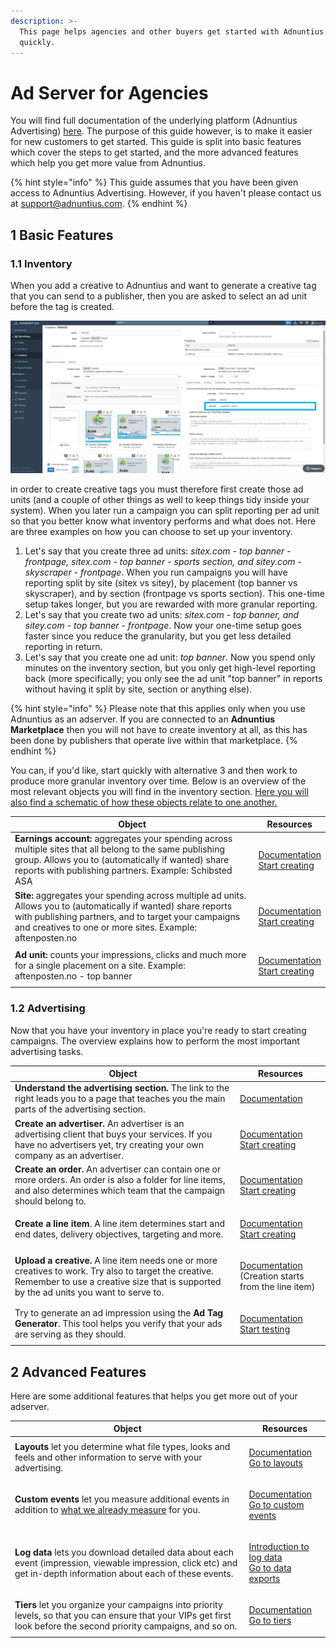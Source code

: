 ```yaml
---
description: >-
  This page helps agencies and other buyers get started with Adnuntius Ad Server
  quickly.
---
```


# Ad Server for Agencies

You will find full documentation of the underlying platform (Adnuntius Advertising) [here](../adnuntius-advertising/admin-ui/). The purpose of this guide however, is to make it easier for new customers to get started. This guide is split into basic features which cover the steps to get started, and the more advanced features which help you get more value from Adnuntius.

{% hint style="info" %}
This guide assumes that you have been given access to Adnuntius Advertising. However, if you haven't please contact us at [support@adnuntius.com](mailto:support@adnuntius.com).
{% endhint %}

## 1 Basic Features

### 1.1 Inventory

When you add a creative to Adnuntius and want to generate a creative tag that you can send to a publisher, then you are asked to select an ad unit before the tag is created.

![When creating creative tags you are asked to select an ad unit first.](<../.gitbook/assets/202206 Creative Tag Agencies.png>)

in order to create creative tags you must therefore first create those ad units (and a couple of other things as well to keep things tidy inside your system). When you later run a campaign you can split reporting per ad unit so that you better know what inventory performs and what does not. Here are three examples on how you can choose to set up your inventory.&#x20;

1. Let's say that you create three ad units: _sitex.com - top banner - frontpage, sitex.com - top banner - sports section, and sitey.com - skyscraper - frontpage_. When you run campaigns you will have reporting split by site (sitex vs sitey), by placement (top banner vs skyscraper), and by section (frontpage vs sports section). This one-time setup takes longer, but you are rewarded with more granular reporting.
2. Let's say that you create two ad units: _sitex.com - top banner, and sitey.com - top banner - frontpage_. Now your one-time setup goes faster since you reduce the granularity, but you get less detailed reporting in return.&#x20;
3. Let's say that you create one ad unit: _top banner_. Now you spend only minutes on the inventory section, but you only get high-level reporting back (more specifically; you only see the ad unit "top banner" in reports without having it split by site, section or anything else).

{% hint style="info" %}
Please note that this applies only when you use Adnuntius as an adserver. If you are connected to an **Adnuntius** **Marketplace** then you will not have to create inventory at all, as this has been done by publishers that operate live within that marketplace.
{% endhint %}

You can, if you'd like, start quickly with alternative 3 and then work to produce more granular inventory over time. Below is an overview of the most relevant objects you will find in the inventory section. [Here you will also find a schematic of how these objects relate to one another. ](../adnuntius-advertising/admin-ui/inventory/)

| Object                                                                                                                                                                                                                                | Resources                                                                                                                                                                         |
| ------------------------------------------------------------------------------------------------------------------------------------------------------------------------------------------------------------------------------------- | --------------------------------------------------------------------------------------------------------------------------------------------------------------------------------- |
| **Earnings account:** aggregates your spending across multiple sites that all belong to the same publishing group. Allows you to (automatically if wanted) share reports with publishing partners. Example: Schibsted ASA             | <p><a href="../adnuntius-advertising/admin-ui/inventory/earnings-accounts.md">Documentation</a><br><a href="https://admin.adnuntius.com/earnings-accounts">Start creating</a></p> |
| **Site:** aggregates your spending across multiple ad units. Allows you to (automatically if wanted) share reports with publishing partners, and to target your campaigns and creatives to one or more sites. Example: aftenposten.no | <p><a href="../adnuntius-advertising/admin-ui/inventory/sites.md">Documentation</a><br><a href="https://admin.adnuntius.com/sites">Start creating</a></p>                         |
| **Ad unit:** counts your impressions, clicks and much more for a single placement on a site. Example: aftenposten.no - top banner                                                                                                     | <p><a href="../adnuntius-advertising/admin-ui/inventory/adunits-1.md">Documentation</a><br><a href="https://admin.adnuntius.com/ad-units">Start creating</a></p>                  |

### 1.2 Advertising

Now that you have your inventory in place you're ready to start creating campaigns. The overview explains how to perform the most important advertising tasks.

| Object                                                                                                                                                                                           | Resources                                                                                                                                                               |
| ------------------------------------------------------------------------------------------------------------------------------------------------------------------------------------------------ | ----------------------------------------------------------------------------------------------------------------------------------------------------------------------- |
| **Understand the advertising section.** The link to the right leads you to a page that teaches you the main parts of the advertising section.                                                    | [Documentation](../adnuntius-advertising/admin-ui/advertising/)                                                                                                         |
| **Create an advertiser.** An advertiser is an advertising client that buys your services. If you have no advertisers yet, try creating your own company as an advertiser.                        | <p><a href="../adnuntius-advertising/admin-ui/advertising/advertisers.md">Documentation</a><br><a href="https://admin.adnuntius.com/advertisers">Start creating</a></p> |
| **Create an order.** An advertiser can contain one or more orders. An order is also a folder for line items, and also determines which team that the campaign should belong to.                  | <p><a href="../adnuntius-advertising/admin-ui/advertising/orders.md">Documentation</a><br><a href="https://admin.adnuntius.com/orders">Start creating</a></p>           |
| **Create a line item**. A line item determines start and end dates, delivery objectives, targeting and more.                                                                                     | <p><a href="../adnuntius-advertising/admin-ui/advertising/line-items.md">Documentation</a><br><a href="https://admin.adnuntius.com/line-items">Start creating</a></p>   |
| **Upload a creative.** A line item needs one or more creatives to work. Try also to target the creative. Remember to use a creative size that is supported by the ad units you want to serve to. | <p><a href="../adnuntius-advertising/admin-ui/advertising/creatives.md">Documentation</a><br>(Creation starts from the line item)</p>                                   |
| Try to generate an ad impression using the **Ad Tag Generator**. This tool helps you verify that your ads are serving as they should.                                                            | <p><a href="../adnuntius-advertising/admin-ui/inventory/ad-tag-generator.md">Documentation</a><br><a href="https://admin.adnuntius.com/ad-tag">Start testing</a></p>    |

## 2 Advanced Features

Here are some additional features that helps you get more out of your adserver.

| Object                                                                                                                                                                                                                                                                        | Resources                                                                                                                                                                                 |
| ----------------------------------------------------------------------------------------------------------------------------------------------------------------------------------------------------------------------------------------------------------------------------- | ----------------------------------------------------------------------------------------------------------------------------------------------------------------------------------------- |
| **Layouts** let you determine what file types, looks and feels and other information to serve with your advertising.                                                                                                                                                          | <p><a href="../adnuntius-advertising/admin-ui/admin/layouts.md">Documentation</a><br><a href="https://admin.adnuntius.com/admin/layouts">Go to layouts</a></p>                            |
| **Custom events** let you measure additional events in addition to [what we already measure](https://app.gitbook.com/o/-LHmwQq\_PV3y8JslF7nb/s/-LHmwQqapxqiNrAwTABM/\~/revisions/69zJ9p3VAYmjrmqOZ5G2/adnuntius-advertising/admin-ui/reports/the-statistics-defined) for you. | <p><a href="../adnuntius-advertising/admin-ui/admin/custom-events.md">Documentation</a><br><a href="https://admin.adnuntius.com/admin/custom-events">Go to custom events</a></p>          |
| **Log data** lets you download detailed data about each event (impression, viewable impression, click etc) and get in-depth information about each of these events.                                                                                                           | <p><a href="https://adnuntius.com/blog/adnuntius-brings-the-big-data">Introduction to log data</a><br><a href="https://admin.adnuntius.com/admin/data-exports">Go to data exports</a></p> |
| **Tiers** let you organize your campaigns into priority levels, so that you can ensure that your VIPs get first look before the second priority campaigns, and so on.                                                                                                         | <p><a href="../adnuntius-advertising/admin-ui/admin/tiers.md">Documentation</a><br><a href="https://docs.adnuntius.com/adnuntius-advertising/admin-ui/admin/tiers">Go to tiers</a></p>    |
